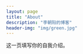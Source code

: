 ```yaml
---
layout: page
title: "About"
description: "李朝阳的博客" 
header-img: "img/green.jpg"
---
```


这一页填写你的自我介绍。





